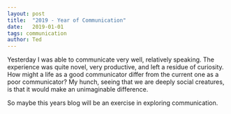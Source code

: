 ```yaml
---
layout: post
title:  "2019 - Year of Communication"
date:   2019-01-01
tags: communication
author: Ted
---
```

Yesterday I was able to communicate very well, relatively speaking. The experience was quite novel, very productive, and left a residue of curiosity. How might a life as a good communicator differ from the current one as a poor communicator? My hunch, seeing that we are deeply social creatures, is that it would make an unimaginable difference.

So maybe this years blog will be an exercise in exploring communication.  
